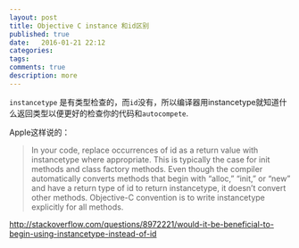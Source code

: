 ```yaml
---
layout: post
title: Objective C instance 和id区别
published: true
date:   2016-01-21 22:12
categories:
tags:
comments: true
description: more
---
```


`instancetype` 是有类型检查的，而`id`没有，所以编译器用instancetype就知道什么返回类型以便更好的检查你的代码和`autocompete`.

Apple这样说的：
>In your code, replace occurrences of id as a return value with instancetype where appropriate. This is typically the case for init methods and class factory methods. Even though the compiler automatically converts methods that begin with “alloc,” “init,” or “new” and have a return type of id to return instancetype, it doesn’t convert other methods. Objective-C convention is to write instancetype explicitly for all methods.

http://stackoverflow.com/questions/8972221/would-it-be-beneficial-to-begin-using-instancetype-instead-of-id
